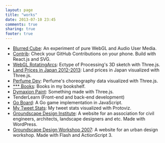 ```yaml
---
layout: page
title: "works"
date: 2013-07-10 23:45
comments: true
sharing: true
footer: true
---
```

- [Blurred Cube](/blurred-cube): An experiment of pure WebGL and Audio User Media.
- [Contrib](http://contrib.herokuapp.com/): Check your GitHub Contributions on your phone. Build with React.js and SVG.
- [WebGL RotatingArcs](/works/rotating-arcs/): Ectype of Processing's 3D sketch with Three.js.
- [Land Prices in Japan 2012-2013](/works/webland/): Land prices in Japan visualized with Three.js.
- [Perfume Dev](/works/perfume_dev/): Perfume's choreography data visualized with Three.js.
- [*** Books](/works/bookshelf/): Books in my bookshelf.
- [Dymaxion Paint](/works/dymaxion-paint/): Something made with Three.js.
- TenderLearn (Front-end and back-end development)
- [Go Board](/works/goban.js/): A Go game implementation in JavaScript.
- [My Tweet Stats](/works/tweet/): My tweet stats visualized with Protoviz.
- [Groundscape Design Institute](http://www.groundscape.jp/): A website for an association for civil engineers, architects, landscape designers and etc. Made with WordPress.
- [Groundscape Design Workshop 2007](http://www.groundscape.jp/workshop/): A website for an urban design workshop. Made with Flash and ActionScript 3.
